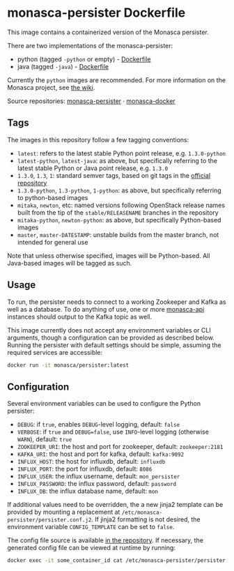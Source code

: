monasca-persister Dockerfile
============================

This image contains a containerized version of the Monasca persister.

There are two implementations of the monasca-persister:

 * python (tagged `-python` or empty) - [Dockerfile][1]
 * java (tagged `-java`) - [Dockerfile][2]

Currently the `python` images are recommended. For more information on the
Monasca project, see [the wiki][3].

Source repositories: [monasca-persister][4] &middot; [monasca-docker][5]

Tags
----

The images in this repository follow a few tagging conventions:

 * `latest`: refers to the latest stable Python point release, e.g.
   `1.3.0-python`
 * `latest-python`, `latest-java`: as above, but specifically referring to the
   latest stable Python or Java point release, e.g. `1.3.0`
 * `1.3.0`, `1.3`, `1`: standard semver tags, based on git tags in the
   [official repository][4]
 * `1.3.0-python`, `1.3-python`, `1-python`: as above, but specifically
   referring to python-based images
 * `mitaka`, `newton`, etc: named versions following OpenStack release names
   built from the tip of the `stable/RELEASENAME` branches in the repository
 * `mitaka-python`, `newton-python`: as above, but specifically Python-based
   images
 * `master`, `master-DATESTAMP`: unstable builds from the master branch, not
   intended for general use

Note that unless otherwise specified, images will be Python-based. All
Java-based images will be tagged as such.

Usage
-----

To run, the persister needs to connect to a working Zookeeper and Kafka as well
as a database. To do anything of use, one or more [monasca-api][6] instances
should output to the Kafka topic as well.

This image currently does not accept any environment variables or CLI arguments,
though a configuration can be provided as described below. Running the persister
with default settings should be simple, assuming the required services are
accessible:

```bash
docker run -it monasca/persister:latest
```

Configuration
-------------

Several environment variables can be used to configure the Python persister:
 * `DEBUG`: if `true`, enables `DEBUG`-level logging, default: `false`
 * `VERBOSE`: if `true` and `DEBUG=false`, use `INFO`-level logging (otherwise
   `WARN`), default: `true`
 * `ZOOKEEPER_URI`: the host and port for zookeeper, default: `zookeeper:2181`
 * `KAFKA_URI`: the host and port for kafka, default: `kafka:9092`
 * `INFLUX_HOST`: the host for influxdb, default: `influxdb`
 * `INFLUX_PORT`: the port for influxdb, default: `8086`
 * `INFLUX_USER`: the influx username, default: `mon_persister`
 * `INFLUX_PASSWORD`: the influx password, default: `password`
 * `INFLUX_DB`: the influx database name, default: `mon`

If additional values need to be overridden, the a new jinja2 template can be
provided by mounting a replacement at
`/etc/monasca-persister/persister.conf.j2`. If jinja2 formatting is not desired,
the environment variable `CONFIG_TEMPLATE` can be set to `false`.

The config file source is available [in the repository][8]. If necessary, the
generated config file can be viewed at runtime by running:

```bash
docker exec -it some_container_id cat /etc/monasca-persister/persister.conf
```

[1]: https://github.com/hpcloud-mon/monasca-docker/blob/master/monasca-persister-python/Dockerfile
[2]: https://github.com/hpcloud-mon/monasca-docker/blob/master/monasca-persister-java/Dockerfile
[3]: https://wiki.openstack.org/wiki/Monasca
[4]: https://github.com/openstack/monasca-persister/
[5]: https://github.com/hpcloud-mon/monasca-docker/
[6]: https://github.com/openstack/monasca-api/
[7]: https://kubernetes.io/docs/user-guide/downward-api/
[8]: https://github.com/hpcloud-mon/monasca-docker/blob/master/monasca-persister-python/persister.conf.j2

